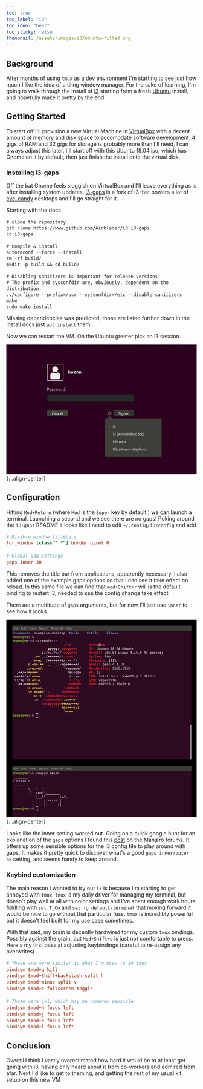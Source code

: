 ```yaml
---
toc: true
toc_label: "i3"
toc_icon: "beer"
toc_sticky: false
thumbnail: /assets/images/i3/ubuntu-filled.png
---
```


## Background
After months of using `tmux` as a dev environment I'm starting to see just how much I like the idea of a tiling window manager. For the sake of learning, I'm going to walk through the install of [i3](link) starting from a fresh [Ubuntu](http://releases.ubuntu.com/18.04/) install, and hopefully make it pretty by the end.

## Getting Started
To start off I'll provision a new Virtual Machine in [VirtualBox](https://www.virtualbox.org/) with a decent amount of memory and disk space to accomodate software development. 4 gigs of RAM and 32 gigs for storage is probably more than I'll need, I can always adjust this later. I'll start off with this Ubuntu 18.04 iso, which has Gnome on it by default, then just finish the install onto the virtual disk.

### Installing i3-gaps
Off the bat Gnome feels sluggish on VirtualBox and I'll leave everything as is after installing system updates. [i3-gaps](https://github.com/Airblader/i3) is a fork of i3 that powers a lot of [eye-candy](reddit.com/r/unixporn) desktops and I'll go straight for it.

Starting with the docs
```
# clone the repository
git clone https://www.github.com/Airblader/i3 i3-gaps
cd i3-gaps

# compile & install
autoreconf --force --install
rm -rf build/
mkdir -p build && cd build/

# Disabling sanitizers is important for release versions!
# The prefix and sysconfdir are, obviously, dependent on the distribution.
../configure --prefix=/usr --sysconfdir=/etc --disable-sanitizers
make
sudo make install
```
Missing dependencies was predicted, those are listed further down in the install docs just `apt install` them

Now we can restart the VM. On the Ubuntu greeter pick an i3 session.

![image-center](/assets/images/i3/sessionpicker.png){: .align-center}

## Configuration

Hitting `Mod+Return` (where `Mod` is the `Super` key by default ) we can launch a terminal. Launching a second and we see there are no gaps! Poking around the `i3-gaps` README it looks like I need to edit `~/.config/i3/config` and add 

```ini
# Disable window titlebars
for_window [class"^.*"] border pixel 0

# Global Gap Settings
gaps inner 30
```

This removes the title bar from applications, apparently necessary. I also added one of the example gaps options so that I can see it take effect on reload. In this same file we can find that `mod+Shift+r` will is the default binding to restart i3, needed to see the config change take effect

There are a multitude of `gaps` arguments, but for now I'll just use `inner` to see how it looks.

![image-center](/assets/images/i3/gaps.png){: .align-center}

Looks like the inner setting worked out. Going on a quick google hunt for an explanation of the `gaps` options I found this [post](https://classicforum.manjaro.org/index.php?topic=27260.0) on the Manjaro forums. It offers up some sensible options for the i3 config file to play around with gaps. It makes it pretty quick to discover what's a good `gaps inner/outer px` setting, and seems handy to keep around.

### Keybind customization
The main reason I wanted to try out `i3` is because I'm starting to get annoyed with `tmux`. `tmux` is my daily driver for managing my terminal, but doesn't play well at all with color settings and I've spent enough work hours fiddling with `set T_Co` and `set -g default-terminal` that moving forward it would be nice to go without that particular fuss. `tmux` is incredibly powerful but it doesn't feel built for my use case sometimes.

With that said, my brain is decently hardwired for my custom `tmux` bindings. Possibly against the grain, but `Mod+Shift+q` is just not comfortable to press. Here's my first pass at adjusting keybindings (careful to re-assign any overwrites)

```ini
# These are more similar to what I'm used to in tmux
bindsym $mod+q kill
bindsym $mod+Shift+backslash split h
bindsym $mod+minus split v
bindsym $mod+z fullscreen toggle

# These were jkl; which may be homerow sensible
bindsym $mod+h focus left
bindsym $mod+j focus left
bindsym $mod+k focus left
bindsym $mod+l focus left 
```

## Conclusion
 Overall I think I vastly overestimated how hard it would be to at least get going with i3, having only heard about it from co-workers and admired from afar. Next I'd like to get to theming, and getting the rest of my usual kit setup on this new VM